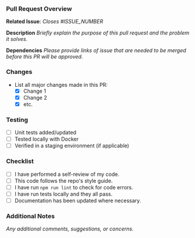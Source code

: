 ### Pull Request Overview

**Related Issue**: _Closes #ISSUE_NUMBER_

**Description**
_Briefly explain the purpose of this pull request and the problem it solves._

**Dependencies**
_Please provide links of issue that are needed to be merged before this PR will be approved._

### Changes

- List all major changes made in this PR:
  - [x] Change 1
  - [x] Change 2
  - [x] etc.

### Testing

- [ ] Unit tests added/updated
- [ ] Tested locally with Docker
- [ ] Verified in a staging environment (if applicable)

### Checklist

- [ ] I have performed a self-review of my code.
- [ ] This code follows the repo's style guide.
- [ ] I have run `npm run lint` to check for code errors.
- [ ] I have run tests locally and they all pass.
- [ ] Documentation has been updated where necessary.

### Additional Notes

_Any additional comments, suggestions, or concerns._
